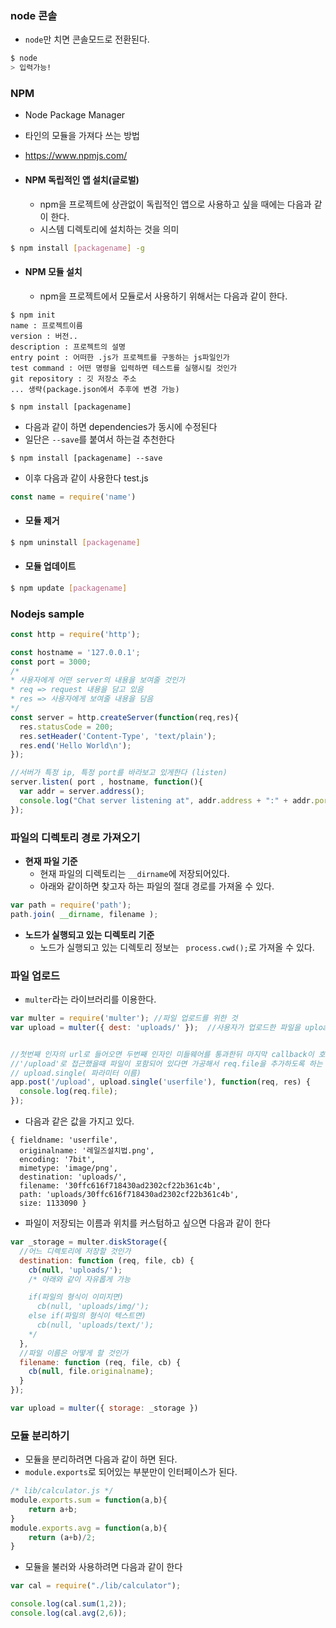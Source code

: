 ### node 콘솔
- `node`만 치면 콘솔모드로 전환된다.
```bash
$ node
> 입력가능!
```

### NPM

- Node Package Manager
- 타인의 모듈을 가져다 쓰는 방법
- https://www.npmjs.com/

- #### NPM 독립적인 앱 설치(글로벌)
  - npm을 프로젝트에 상관없이 독립적인 앱으로 사용하고 싶을 때에는 다음과 같이 한다.
  - 시스템 디렉토리에 설치하는 것을 의미
```bash
$ npm install [packagename] -g
```

- #### NPM 모듈 설치
  - npm을 프로젝트에서 모듈로서 사용하기 위해서는 다음과 같이 한다.
```
$ npm init
name : 프로젝트이름
version : 버전..
description : 프로젝트의 설명
entry point : 어떠한 .js가 프로젝트를 구동하는 js파일인가
test command : 어떤 명령을 입력하면 테스트를 실행시킬 것인가
git repository : 깃 저장소 주소
... 생략(package.json에서 추후에 변경 가능)

$ npm install [packagename]
```
  - 다음과 같이 하면 dependencies가 동시에 수정된다
  - 일단은 `--save`를 붙여서 하는걸 추천한다
```
$ npm install [packagename] --save
```
  - 이후 다음과 같이 사용한다
test.js
```js
const name = require('name')
```

- #### 모듈 제거
```bash
$ npm uninstall [packagename]
```

- #### 모듈 업데이트
```bash
$ npm update [packagename]
```

### Nodejs sample

```js
const http = require('http');

const hostname = '127.0.0.1';
const port = 3000;
/*
* 사용자에게 어떤 server의 내용을 보여줄 것인가
* req => request 내용을 담고 있음
* res => 사용자에게 보여줄 내용을 담음
*/
const server = http.createServer(function(req,res){
  res.statusCode = 200;
  res.setHeader('Content-Type', 'text/plain');
  res.end('Hello World\n');
});

//서버가 특정 ip, 특정 port를 바라보고 있게한다 (listen)
server.listen( port , hostname, function(){
  var addr = server.address();
  console.log("Chat server listening at", addr.address + ":" + addr.port);
});
```

### 파일의 디렉토리 경로 가져오기
  - **현재 파일 기준**
    - 현재 파일의 디렉토리는 `__dirname`에 저장되어있다.
    - 아래와 같이하면 찾고자 하는 파일의 절대 경로를 가져올 수 있다.
```js
var path = require('path');
path.join( __dirname, filename );
```
  - **노드가 실행되고 있는 디렉토리 기준**
    - 노드가 실행되고 있는 디렉토리 정보는 ` process.cwd();`로 가져올 수 있다.

### 파일 업로드
  - `multer`라는 라이브러리를 이용한다.

```js
var multer = require('multer'); //파일 업로드를 위한 것
var upload = multer({ dest: 'uploads/' });  //사용자가 업로드한 파일을 uploads/에 저장되는 미들웨어를 리턴


//첫번째 인자의 url로 들어오면 두번째 인자인 미들웨어를 통과한뒤 마지막 callback이 호출된다
//'/upload'로 접근했을때 파일이 포함되어 있다면 가공해서 req.file을 추가하도록 하는 미들웨어
// upload.single( 파라미터 이름)
app.post('/upload', upload.single('userfile'), function(req, res) {
  console.log(req.file);
});
```
  - 다음과 같은 값을 가지고 있다.
```
{ fieldname: 'userfile',
  originalname: '레일즈설치법.png',
  encoding: '7bit',
  mimetype: 'image/png',
  destination: 'uploads/',
  filename: '30ffc616f718430ad2302cf22b361c4b',
  path: 'uploads/30ffc616f718430ad2302cf22b361c4b',
  size: 1133090 }
```
  - 파일이 저장되는 이름과 위치를 커스텀하고 싶으면 다음과 같이 한다
```js
var _storage = multer.diskStorage({
  //어느 디렉토리에 저장할 것인가
  destination: function (req, file, cb) {
    cb(null, 'uploads/');
    /* 아래와 같이 자유롭게 가능

    if(파일의 형식이 이미지면)
      cb(null, 'uploads/img/');
    else if(파일의 형식이 텍스트면)
      cb(null, 'uploads/text/');
    */
  },
  //파일 이름은 어떻게 할 것인가
  filename: function (req, file, cb) {
    cb(null, file.originalname);
  }
});

var upload = multer({ storage: _storage })
```

### 모듈 분리하기
- 모듈을 분리하려면 다음과 같이 하면 된다.
- `module.exports`로 되어있는 부분만이 인터페이스가 된다.
```js
/* lib/calculator.js */
module.exports.sum = function(a,b){
    return a+b;
}
module.exports.avg = function(a,b){
    return (a+b)/2;
}
```
- 모듈을 불러와 사용하려면 다음과 같이 한다
```js
var cal = require("./lib/calculator");

console.log(cal.sum(1,2));
console.log(cal.avg(2,6));
```
